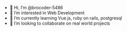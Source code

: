 - 👋 Hi, I’m @brocoder-5486
- 👀 I’m interested in Web Development
- 🌱 I’m currently learning Vue.js, ruby on rails, postgresql
- 💞️ I’m looking to collaborate on real world projects

<!---
brocoder-5486/brocoder-5486 is a ✨ special ✨ repository because its `README.md` (this file) appears on your GitHub profile.
You can click the Preview link to take a look at your changes.
--->

